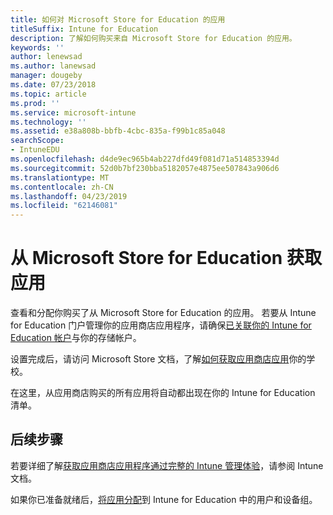```yaml
---
title: 如何对 Microsoft Store for Education 的应用
titleSuffix: Intune for Education
description: 了解如何购买来自 Microsoft Store for Education 的应用。
keywords: ''
author: lenewsad
ms.author: lanewsad
manager: dougeby
ms.date: 07/23/2018
ms.topic: article
ms.prod: ''
ms.service: microsoft-intune
ms.technology: ''
ms.assetid: e38a808b-bbfb-4cbc-835a-f99b1c85a048
searchScope:
- IntuneEDU
ms.openlocfilehash: d4de9ec965b4ab227dfd49f081d71a514853394d
ms.sourcegitcommit: 52d0b7bf230bba5182057e4875ee507843a906d6
ms.translationtype: MT
ms.contentlocale: zh-CN
ms.lasthandoff: 04/23/2019
ms.locfileid: "62146081"
---
```

# <a name="get-apps-from-the-microsoft-store-for-education"></a>从 Microsoft Store for Education 获取应用

查看和分配你购买了从 Microsoft Store for Education 的应用。 若要从 Intune for Education 门户管理你的应用商店应用程序，请确保[已关联你的 Intune for Education 帐户](https://docs.microsoft.com/education/get-started/configure-microsoft-store-for-education)与你的存储帐户。  

设置完成后，请访问 Microsoft Store 文档，了解[如何获取应用商店应用](https://docs.microsoft.com/microsoft-store/find-and-acquire-apps-overview)你的学校。

在这里，从应用商店购买的所有应用将自动都出现在你的 Intune for Education 清单。  

## <a name="next-steps"></a>后续步骤
若要详细了解[获取应用商店应用程序通过完整的 Intune 管理体验](https://docs.microsoft.com/intune/deploy-use/manage-apps-you-purchased-from-the-windows-store-for-business-with-microsoft-intune)，请参阅 Intune 文档。  

如果你已准备就绪后，[将应用分配](assign-apps.md)到 Intune for Education 中的用户和设备组。


